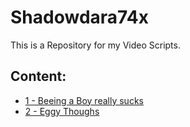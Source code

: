 # Shadowdara74x

This is a Repository for my Video Scripts.

## Content:
- [1 - Beeing a Boy really sucks](scripts/1%20-%20Beeing%20a%20Boy%20really%20sucks.md)
- [2 - Eggy Thoughs](scripts/2%20-%20Eggy%20Thoughs.md2)
